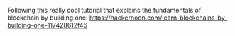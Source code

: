 Following this really cool tutorial that explains the fundamentals of blockchain by building one:
https://hackernoon.com/learn-blockchains-by-building-one-117428612f46
